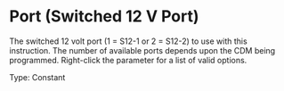 # Port (Switched 12 V Port)

The switched 12 volt port (1 = S12-1 or 2 = S12-2) to use with this instruction. The number of available ports depends upon the CDM being programmed. Right-click the parameter for a list of valid options.

Type: Constant
